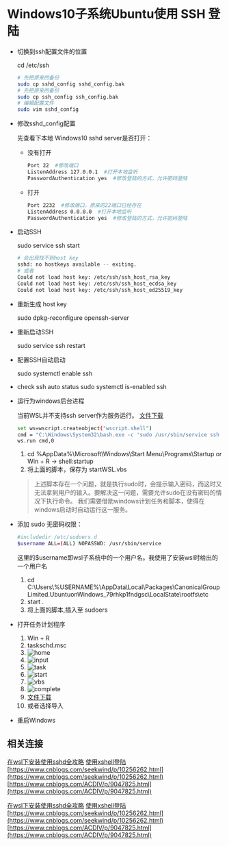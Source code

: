 # Windows10子系统Ubuntu使用 SSH 登陆

- 切换到ssh配置文件的位置

  cd /etc/ssh

  ```sh
  # 先把原来的备份
  sudo cp sshd_config sshd_config.bak
  # 先把原来的备份
  sudo cp ssh_config ssh_config.bak
  # 编辑配置文件
  sudo vim sshd_config
  ```

- 修改sshd_config配置

  先查看下本地 Windows10 sshd server是否打开：

  - 没有打开

    ```sh
    Port 22  #修改端口
    ListenAddress 127.0.0.1  #打开本地监听
    PasswordAuthentication yes  #修改登陆的方式，允许密码登陆
    ```

  - 打开

    ```sh
    Port 2232  #修改端口，原来的22端口已经存在
    ListenAddress 0.0.0.0  #打开本地监听
    PasswordAuthentication yes  #修改登陆的方式，允许密码登陆
    ```

- 启动SSH

  sudo service ssh start

  ```sh
  # 会出现找不到host key
  sshd: no hostkeys available -- exiting.
  # 或者
  Could not load host key: /etc/ssh/ssh_host_rsa_key
  Could not load host key: /etc/ssh/ssh_host_ecdsa_key
  Could not load host key: /etc/ssh/ssh_host_ed25519_key
  ```

- 重新生成 host key

  sudo dpkg-reconfigure openssh-server

- 重新启动SSH

  sudo service ssh restart

- 配置SSH自动启动

  sudo systemctl enable ssh

- check ssh auto status
  sudo systemctl is-enabled ssh

- 运行为windows后台进程

  当前WSL并不支持ssh server作为服务运行。
  [文件下载][wslvbs_id]

  ```sh
  set ws=wscript.createobject("wscript.shell")
  cmd = "C:\Windows\System32\bash.exe -c 'sudo /usr/sbin/service ssh start'"
  ws.run cmd,0
  ```

  1. cd %AppData%\Microsoft\Windows\Start Menu\Programs\Startup or Win + R -> shell:startup
  2. 将上面的脚本，保存为 startWSL.vbs

  > 上述脚本存在一个问题，就是执行sudo时，会提示输入密码，而这时又无法拿到用户的输入。要解决这一问题，需要允许sudo在没有密码的情况下执行命令。
  > 我们需要借助windows计划任务和脚本，使得在windows启动时自动运行这一服务。

- 添加 sudo 无密码权限：

  ```sh
  #includedir /etc/sudoers.d
  $username ALL=(ALL) NOPASSWD: /usr/sbin/service
  ```

  这里的$username即wsl子系统中的一个用户名。我使用了安装wsl时给出的一个用户名

  1. cd C:\Users\\%USERNAME%\AppData\Local\Packages\CanonicalGroupLimited.UbuntuonWindows_79rhkp1fndgsc\LocalState\rootfs\etc
  1. start .
  1. 将上面的脚本,插入至 sudoers

- 打开任务计划程序

  1. Win + R
  2. taskschd.msc
  3. ![home](Assets/Snipaste_2019-05-14_13-25-18.png)
  4. ![input](Assets/Snipaste_2019-05-14_13-27-21.png)
  5. ![task](Assets/Snipaste_2019-05-14_13-28-45.png)
  6. ![start](Assets/Snipaste_2019-05-14_13-31-08.png)
  7. ![vbs](Assets/Snipaste_2019-05-14_13-31-40.png)
  8. ![complete](Assets/Snipaste_2019-05-14_13-32-02.png)
  9. [文件下载][taskvbs_id]
  10. 或者选择导入

- 重启Windows

## 相关连接

[在wsl下安装使用sshd全攻略](https://hbaaron.github.io/blog_2017/%E5%9C%A8wsl%E4%B8%8B%E5%AE%89%E8%A3%85%E4%BD%BF%E7%94%A8sshd%E5%85%A8%E6%94%BB%E7%95%A5)
[使用xshell登陆](https://blog.csdn.net/tengchengbaba/article/details/85481145)
[https://www.cnblogs.com/seekwind/p/10256262.html](https://www.cnblogs.com/seekwind/p/10256262.html)
[https://www.cnblogs.com/ACDIV/p/9047825.html](https://www.cnblogs.com/ACDIV/p/9047825.html)

[在wsl下安装使用sshd全攻略](https://hbaaron.github.io/blog_2017/%E5%9C%A8wsl%E4%B8%8B%E5%AE%89%E8%A3%85%E4%BD%BF%E7%94%A8sshd%E5%85%A8%E6%94%BB%E7%95%A5)
[使用xshell登陆](https://blog.csdn.net/tengchengbaba/article/details/85481145)
[https://www.cnblogs.com/seekwind/p/10256262.html](https://www.cnblogs.com/seekwind/p/10256262.html)
[https://www.cnblogs.com/ACDIV/p/9047825.html](https://www.cnblogs.com/ACDIV/p/9047825.html)

[wslvbs_id]: Assets/startWSL.vbs
[taskvbs_id]: Assets/AutoService.xml
